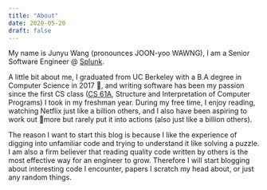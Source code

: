```yaml
---
title: "About"
date: 2020-05-20
draft: false
---
```


My name is Junyu Wang (pronounces JOON-yoo WAWNG), I am a Senior Software Engineer @ [Splunk](https://www.splunk.com/).

A little bit about me, I graduated from UC Berkeley with a B.A degree in Computer Science in 2017 :bear:, and writing software has been my passion since the first CS class ([CS 61A](https://cs61a.org/), Structure and Interpretation of Computer Programs) I took in my freshman year. During my free time, I enjoy reading, watching Netflix just like a billion others, and I also have been aspiring to work out :basketball:more but rarely put it into actions (also just like a billion others).

The reason I want to start this blog is because I like the experience of digging into unfamiliar code and trying to understand it like solving a puzzle. I am also a firm believer that reading quality code written by others is the most effective way for an engineer to grow. Therefore I will start blogging about interesting code I encounter, papers I scratch my head about, or just any random things.
